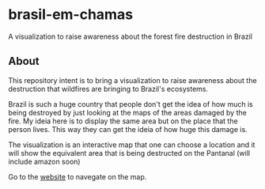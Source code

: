 # brasil-em-chamas
A visualization to raise awareness about the forest fire destruction in Brazil

## About

This repository intent is to bring a visualization to raise awareness about the destruction that wildfires are bringing to Brazil's ecosystems. 

Brazil is such a huge country that people don't get the idea of how much is being destroyed by just looking at the maps of the areas damaged by the fire. My ideia here is to display the same area but on the place that the person lives. This way they can get the ideia of how huge this damage is. 

The visualization is an interactive map that one can choose a location and it will show the equivalent area that is being destructed on the Pantanal (will include amazon soon)

Go to the [website](vinicius-cleves.github.io/brasil-em-chamas) to navegate on the map.

